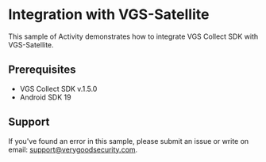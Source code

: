 # Integration with VGS-Satellite

This sample of Activity demonstrates how to integrate VGS Collect SDK with VGS-Satellite.

## Prerequisites

- VGS Collect SDK v.1.5.0
- Android SDK 19

## Support

If you've found an error in this sample, please submit an issue or write on email: support@verygoodsecurity.com.
